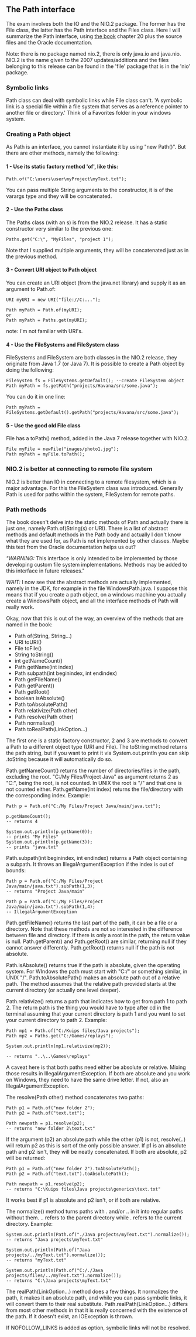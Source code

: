 ## The Path interface

The exam involves both the IO and the NIO.2 package. The former has the File class, the latter has the Path interface and the Files class. Here I will summarize the Path interface, using [the book](https://www.amazon.com/gp/product/B08DF4R2V9/ref=ppx_yo_dt_b_d_asin_title_351_o00?ie=UTF8&psc=1) chapter 20 plus the source files and the Oracle documentation.

Note: there is no package named nio.2, there is only java.io and java.nio. NIO.2 is the name given to the 2007 updates/additions and the files belonging to this release can be found in the 'file' package that is in the 'nio' package. 


### Symbolic links

Path class can deal with symbolic links while File class can't. 'A symbolic link is a special file within a file system that serves as a reference pointer to another file or directory.' Think of a Favorites folder in your windows system.

### Creating a Path object

As Path is an interface, you cannot instantiate it by using "new Path()". But there are other methods, namely the following:

#### 1 - Use its static factory method 'of', like this:

```
Path.of("C:\users\user\myProject\myText.txt");
```

You can pass multiple String arguments to the constructor, it is of the varargs type and they will be concatenated.

#### 2 - Use the Paths class 
The Paths class (with an s) is from the NIO.2 release. It has a static constructor very similar to the previous one:

```
Paths.get("C:\", "MyFiles", "project 1");
```

Note that I supplied multiple arguments, they will be concatenated just as in the previous method.

#### 3 - Convert URI object to Path object

You can create an URI object (from the java.net library) and supply it as an argument to Path.of:

```
URI myURI = new URI("file://C:...");

Path myPath = Path.of(myURI);
or
Path myPath = Paths.get(myURI);
```
note: I'm not familiar with URI's.

#### 4 - Use the FileSystems and FileSystem class

FileSystems and FileSystem are both classes in the NIO.2 release, they originate from Java 1.7 (or Java 7). It is possible to create a Path object by doing the following:

```
FileSystem fs = FileSystems.getDefault(); --create FileSystem object
Path myPath = fs.getPath("projects/Havana/src/some.java");
```

You can do it in one line:

```
Path myPath = FileSystems.getDefault().getPath("projects/Havana/src/some.java");
```

#### 5 - Use the good old File class

File has a toPath() method, added in the Java 7 release together with NIO.2. 

```
File myFile = newFile("images/photo1.jpg");
Path myPath = myFile.toPath();
```

### NIO.2 is better at connecting to remote file system

NIO.2 is better than IO in connecting to a remote filesystem, which is a major advantage. For this the FileSystem class was introduced. Generally Path is used for paths within the system, FileSystem for remote paths.

### Path methods

The book doesn't delve into the static methods of Path and actually there is just one, namely Path.of(String(s) or URI). There is a list of abstract methods and default methods in the Path body and actually I don't know what they are used for, as Path is not implemented by other classes. Maybe this text from the Oracle documentation helps us out?

*"WARNING:* This interface is only intended to be implemented by those developing custom file system implementations. Methods may be added to this interface in future releases."

*WAIT:* I now see that the abstract methods are actually implemented, namely in the JDK, for example in the file WindowsPath.java. I suppose this means that if you create a path object, on a windows machine you actually create a WindowsPath object, and all the interface methods of Path will really work.

Okay, now that this is out of the way, an overview of the methods that are named in the book:

- Path of(String, String...)
- URI toURI()
- File toFile()
- String toString()
- int getNameCount()
- Path getName(int index)
- Path subpath(int beginindex, int endindex)
- Path getFileName()
- Path getParent()
- Path getRoot()
- boolean isAbsolute()
- Path toAbsolutePath()
- Path relativize(Path other)
- Path resolve(Path other)
- Path normalize()
- Path toRealPath(LinkOption...)

The first one is a static factory constructor, 2 and 3 are methods to convert a Path to a different object type (URI and File). The toString method returns the path string, but if you want to print it via System.out.println you can skip .toString because it will automatically do so.

Path.getNameCount() returns the number of directories/files in the path, excluding the root. "C:/My Files/Project Java" as argument returns 2 as "C:", being the root, is not counted. In UNIX the root is "/" and that one is not counted either. Path.getName(int index) returns the file/directory with the corresponding index. Example:

```
Path p = Path.of("C:/My Files/Project Java/main/java.txt");

p.getNameCount(); 
-- returns 4

System.out.println(p.getName(0));
-- prints "My Files"
System.out.println(p.getName(3));
-- prints "java.txt"
```

Path.subpath(int beginindex, int endindex) returns a Path object containing a subpath. It throws an IllegalArgumentException if the index is out of bounds:

```
Path p = Path.of("C:/My Files/Project Java/main/java.txt").subPath(1,3);
-- returns "Project Java/main"

Path p = Path.of("C:/My Files/Project Java/main/java.txt").subPath(1,4);
-- IllegalArgumentException
```

Path.getFileName() returns the last part of the path, it can be a file or a directory. Note that these methods are not so interested in the difference between file and directory. If there is only a root in the path, the return value is null. Path.getParent() and Path.getRoot() are similar, returning null if they cannot answer differently. Path.getRoot() returns null if the path is not absolute.

Path.isAbsolute() returns true if the path is absolute, given the operating system. For WIndows the path must start with "C:/" or something similar, in UNIX "/". Path.toAbsolutePath() makes an absolute path out of a relative path. The method assumes that the relative path provided starts at the current directory (or actually one level deeper).

Path.relativize() returns a path that indicates how to get from path 1 to path 2. The return path is the thing you would have to type after cd in the terminal assuming that your current directory is path 1 and you want to set your current directory to path 2. Example:

```
Path mp1 = Path.of("C:/Kuips files/Java projects");
Path mp2 = Paths.get("C:/Games/replays");

System.out.println(mp1.relativize(mp2));

-- returns "..\..\Games\replays" 
```

A caveat here is that both paths need either be absolute or relative. Mixing those results in IllegalArgumentException. If both are absolute and you work on Windows, they need to have the same drive letter. If not, also an IllegalArgumentException.

The resolve(Path other) method concatenates two paths:

```
Path p1 = Path.of("new folder 2");
Path p2 = Path.of("text.txt");

Path newpath = p1.resolve(p2);
-- returns "new folder 2\text.txt"
```

If the argument (p2) an absolute path while the other (p1) is not, resolve(..) will return p2 as this is sort of the only possible answer. If p1 is an absolute path and p2 isn't, they will be neatly concatenated. If both are absolute, p2 will be returned:

```
Path p1 = Path.of("new folder 2").toAbsolutePath();
Path p2 = Path.of("text.txt").toAbsolutePath();

Path newpath = p1.resolve(p2);
-- returns "C:\Kuips files\Java projects\generics\text.txt"
```

It works best if p1 is absolute and p2 isn't, or if both are relative.

The normalize() method turns paths with . and/or .. in it into regular paths without them. .. refers to the parent directory while . refers to the current directory. Example:

```
System.out.println(Path.of("./Java projects/myText.txt").normalize());
-- returns "Java projects\myText.txt"

System.out.println(Path.of("Java projects/../myText.txt").normalize());
-- returns "myText.txt"

System.out.println(Path.of("C:/./Java projects/files/../myText.txt").normalize());
-- returns "C:\Java projects\myText.txt"
```

The realPath(LinkOption...) method does a few things. It normalizes the path, it makes it an absolute path, and while you can pass symbolic links, it will convert them to their real substitute. Path.realPath(LinkOption...) differs from most other methods in that it is really concerned with the existence of the path. If it doesn't exist, an IOException is thrown. 

If NOFOLLOW_LINKS is added as option, symbolic links will not be resolved.

























